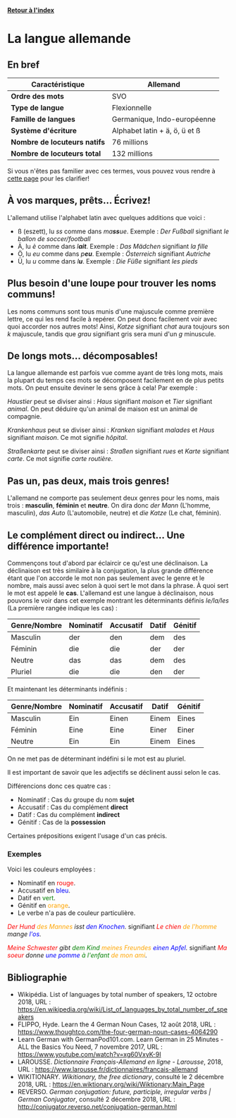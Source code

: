 [**Retour à l'index**](indexLangues.md)
# La langue allemande

## En bref

| Caractéristique | Allemand |
|---|---|
| **Ordre des mots** | SVO |
| **Type de langue** | Flexionnelle |
| **Famille de langues** | Germanique, Indo-européenne |
| **Système d'écriture** | Alphabet latin + ä, ö, ü et ß |
| **Nombre de locuteurs natifs** | 76 millions |
| **Nombre de locuteurs total** | 132 millions |

Si vous n'êtes pas familier avec ces termes, vous pouvez vous rendre à [cette page](typologie.md) pour les clarifier!

## À vos marques, prêts... Écrivez! 

L'allemand utilise l'alphabet latin avec quelques additions que voici : 

- ß (eszett), lu *ss* comme dans *ma**ss**ue*. Exemple : *Der Fußball* signifiant *le ballon de soccer/football*
- Ä, lu *è* comme dans *l**ait***. Exemple : *Das Mädchen* signifiant *la fille*
- Ö, lu *eu* comme dans *p**eu***. Exemple : *Österreich* signifiant *Autriche*
- Ü, lu *u* comme dans *l**u***. Exemple : *Die Füße* signifiant *les pieds*

## Plus besoin d'une loupe pour trouver les noms communs!

Les noms communs sont tous munis d'une majuscule comme première lettre, ce qui les rend facile à repérer. On peut donc facilement voir avec quoi accorder nos autres mots! Ainsi, *Katze* signifiant *chat* aura toujours son *k* majuscule, tandis que *grau* signifiant gris sera muni d'un *g* minuscule.

## De longs mots... décomposables!

La langue allemande est parfois vue comme ayant de très long mots, mais la plupart du temps ces mots se décomposent facilement en de plus petits mots. On peut ensuite deviner le sens grâce à cela! Par exemple : 

*Haustier* peut se diviser ainsi : *Haus* signifiant *maison* et *Tier* signifiant *animal*. On peut déduire qu'un animal de maison est un animal de compagnie.

*Krankenhaus* peut se diviser ainsi : *Kranken* signifiant *malades* et *Haus* signifiant *maison*. Ce mot signifie *hôpital*.
 
 *Straßenkarte* peut se diviser ainsi : *Straßen* signifiant *rues*  et *Karte* signifiant *carte*. Ce mot signifie *carte routière*.
 
## Pas un, pas deux, mais trois genres! <!-- Continuer -->

L'allemand ne comporte pas seulement deux genres pour les noms, mais trois : **masculin**, **féminin** et **neutre**. On dira donc *der Mann* (L'homme, masculin), *das Auto* (L'automobile, neutre) et *die Katze* (Le chat, féminin).

## Le complément direct ou indirect... Une différence importante!

Commençons tout d'abord par éclaircir ce qu'est une déclinaison. La déclinaison est très similaire à la conjugation, la plus grande différence étant que l'on accorde le mot non pas seulement avec le genre et le nombre, mais aussi avec selon à quoi sert le mot dans la phrase. À quoi sert le mot est appelé le **cas**. L'allemand est une langue à déclinaison, nous pouvons le voir dans cet exemple montrant les déterminants définis *le/la/les* (La première rangée indique les cas) :

|Genre/Nombre|Nominatif|Accusatif|Datif|Génitif|
|-|-|-|-|-|
|Masculin|der|den|dem|des|
|Féminin|die|die|der|der|
|Neutre|das|das|dem|des|
|Pluriel|die|die|den|der|

Et maintenant les déterminants indéfinis : 

|Genre/Nombre|Nominatif|Accusatif|Datif|Génitif|
|-|-|-|-|-|
|Masculin|Ein|Einen|Einem|Eines|
|Féminin|Eine|Eine|Einer|Einer|
|Neutre|Ein|Ein|Einem|Eines|

On ne met pas de déterminant indéfini si le mot est au pluriel.

Il est important de savoir que les adjectifs se déclinent aussi selon le cas.

Différencions donc ces quatre cas : 

- Nominatif : Cas du groupe du nom **sujet**
- Accusatif : Cas du complément **direct**
- Datif : Cas du complément **indirect**
- Génitif : Cas de la **possession** 

Certaines prépositions exigent l'usage d'un cas précis.

### Exemples 

Voici les couleurs employées : 
- Nominatif en <span style="color:red">rouge</span>.
- Accusatif en <span style="color:blue">bleu</span>.
- Datif en <span style="color:green">vert</span>.
- Génitif en <span style="color:orange">orange</span>.
- Le verbe n'a pas de couleur particulière.

*<span style="color:red">Der Hund</span> <span style="color:orange">des Mannes</span> isst <span style="color:blue">den Knochen</span>.* signifiant *<span style="color:red">Le chien</span> <span style="color:orange">de l'homme</span> mange <span style="color:blue">l'os</span>.*

*<span style="color:red">Meine Schwester</span> gibt <span style="color:green">dem Kind</span> <span style="color:orange">meines Freundes</span> <span style="color:blue">einen Apfel</span>.* signifiant *<span style="color:red">Ma soeur</span> donne <span style="color:blue">une pomme</span> <span style="color:green">à l'enfant</span> <span style="color:orange">de mon ami</span>.*

## Bibliographie 

- Wikipédia. List of languages by total number of speakers, 12 octobre 2018, URL : https://en.wikipedia.org/wiki/List_of_languages_by_total_number_of_speakers
- FLIPPO, Hyde. Learn the 4 German Noun Cases, 12 août 2018, URL : https://www.thoughtco.com/the-four-german-noun-cases-4064290
- Learn German with GermanPod101.com. Learn German in 25 Minutes - ALL the Basics You Need, 7 novembre 2017, URL : https://www.youtube.com/watch?v=xg60VxyK-9I
- LAROUSSE. *Dictionnaire Français-Allemand en ligne - Larousse*, 2018, URL :  https://www.larousse.fr/dictionnaires/francais-allemand
- WIKITIONARY. *Wikitionary, the free dictionary*, consulté le 2 décembre 2018, URL : https://en.wiktionary.org/wiki/Wiktionary:Main_Page
- REVERSO. *<span>German conjugation: future, participle, irregular verbs | German Conjugator</span>*, consulté 2 décembre 2018, URL : http://conjugator.reverso.net/conjugation-german.html

